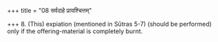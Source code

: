 +++
title = "08 सर्वदाहे प्रायश्चित्तम्"

+++
8. (This) expiation (mentioned in Sūtras 5-7) (should be performed) only if the offering-material is completely burnt.
